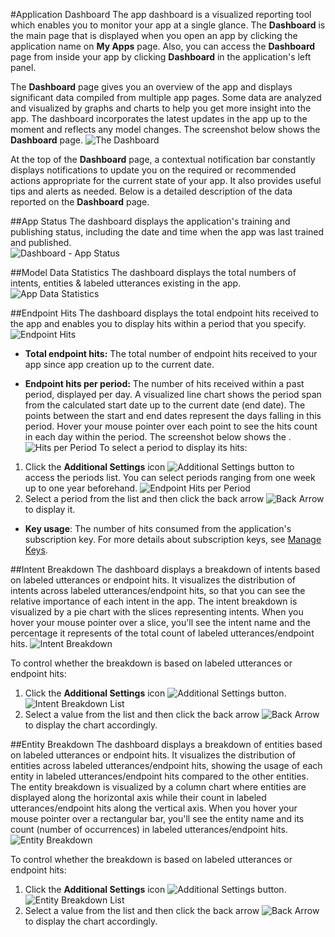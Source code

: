 <!-- 
NavPath: LUIS API
LinkLabel: Overview
Url: LUIS-api/documentation/home
Weight: 93
-->

#Application Dashboard
The app dashboard is a visualized reporting tool which enables you to monitor your app at a single glance. The **Dashboard** is the main page that is displayed when you open an app by clicking the application name on **My Apps** page. Also, you can access the **Dashboard** page from inside your app by clicking **Dashboard** in the application's left panel. 

The **Dashboard** page gives you an overview of the app and displays significant data compiled from multiple app pages. Some data are analyzed and visualized by graphs and charts to help you get more insight into the app. The dashboard incorporates the latest updates in the app up to the moment and reflects any model changes. The screenshot below shows the **Dashboard** page.
![The Dashboard](/Content/en-us/LUIS/Images/Dashboard.jpg)

At the top of the **Dashboard** page, a contextual notification bar constantly displays notifications to update you on the required or recommended actions appropriate for the current state of your app. It also provides useful tips and alerts as needed. Below is a detailed description of the data reported on the **Dashboard** page.
 
  
##App Status
The dashboard displays the application's training and publishing status, including the date and time when the app was last trained and published.  
![Dashboard - App Status](/Content/en-us/LUIS/Images/Dashboard-AppStatus.jpg)

##Model Data Statistics
The dashboard displays the total numbers of intents, entities & labeled utterances existing in the app. 
![App Data Statistics](/Content/en-us/LUIS/Images/Dashboard-statistics.jpg)

##Endpoint Hits
The dashboard displays the total endpoint hits received to the app and enables you to display hits within a period that you specify.
![Endpoint Hits](/Content/en-us/LUIS/Images/Dashboard-endpointHits.jpg)
 
 * **Total endpoint hits:** The total number of endpoint hits received to your app since app creation up to the current date.

 * **Endpoint hits per period:** The number of hits received within a past period, displayed per day. A visualized line chart shows the period span from the calculated start date up to the current date (end date). The points between the start and end dates represent the days falling in this period. Hover your mouse pointer over each point to see the hits count in each day within the period. The screenshot below shows the .
![Hits per Period](/Content/en-us/LUIS/Images/Dashboard-PeriodHitsChart.jpg)
To select a period to display its hits:
1. Click the **Additional Settings** icon ![Additional Settings button](/Content/en-us/LUIS/Images/Dashboard-Settings-btn.jpg) to access the periods list. You can select periods ranging from one week up to one year beforehand. 
![Endpoint Hits per Period](/Content/en-us/LUIS/Images/Dashboard-hitsPerPeriod.jpg)
2. Select a period from the list and then click the back arrow ![Back Arrow](/Content/en-us/LUIS/Images/Dashboard-backArrow.jpg) to display it.

 * **Key usage**: The number of hits consumed from the application's subscription key. For more details about subscription keys, see [Manage Keys](manage-keys.md). 
  
##Intent Breakdown
The dashboard displays a breakdown of intents based on labeled utterances or endpoint hits. It visualizes the distribution of intents across labeled utterances/endpoint hits, so that you can see the relative importance of each intent in the app. The intent breakdown is visualized by a pie chart with the slices representing intents. When you hover your mouse pointer over a slice, you'll see the intent name and the percentage it represents of the total count of labeled utterances/endpoint hits. 
![Intent Breakdown](/Content/en-us/LUIS/Images/Dashboard-IntentBreakdown.jpg)

To control whether the breakdown is based on labeled utterances or endpoint hits:

1. Click the **Additional Settings** icon ![Additional Settings button](/Content/en-us/LUIS/Images/Dashboard-Settings-btn.jpg).
![Intent Breakdown List](/Content/en-us/LUIS/Images/Dashboard-IntentBreakdownlist.jpg)
2. Select a value from the list and then click the back arrow ![Back Arrow](/Content/en-us/LUIS/Images/Dashboard-backArrow.jpg) to display the chart accordingly.

##Entity Breakdown
The dashboard displays a breakdown of entities based on labeled utterances or endpoint hits. It visualizes the distribution of entities across labeled utterances/endpoint hits, showing the usage of each entity in labeled utterances/endpoint hits compared to the other entities. The entity breakdown is visualized by a column chart where entities are displayed along the horizontal axis while their count in labeled utterances/endpoint hits along the vertical axis. When you hover your mouse pointer over a rectangular bar, you'll see the entity name and its count (number of occurrences) in labeled utterances/endpoint hits. 
![Entity Breakdown](/Content/en-us/LUIS/Images/Dashboard-EntityBreakdown.jpg)

To control whether the breakdown is based on labeled utterances or endpoint hits:

1. Click the **Additional Settings** icon ![Additional Settings button](/Content/en-us/LUIS/Images/Dashboard-Settings-btn.jpg).
![Entity Breakdown List](/Content/en-us/LUIS/Images/Dashboard-EntityBreakdownlist.jpg)
2. Select a value from the list and then click the back arrow ![Back Arrow](/Content/en-us/LUIS/Images/Dashboard-backArrow.jpg) to display the chart accordingly.
